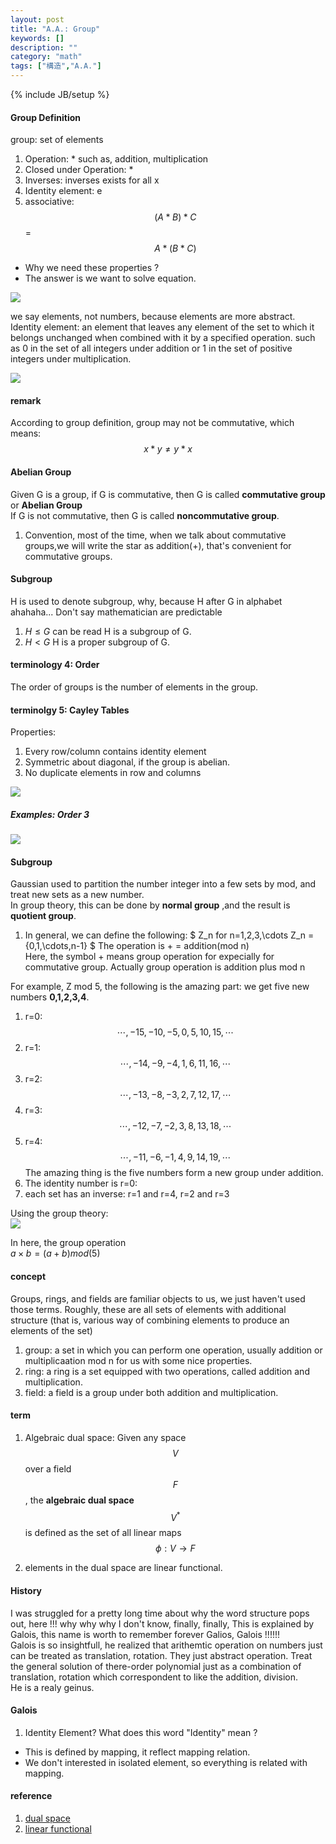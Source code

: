 ```yaml
---
layout: post
title: "A.A.: Group"
keywords: []
description: ""
category: "math"
tags: ["構造","A.A."]
---
```

{% include JB/setup %}


#### Group Definition
group: set of elements 
1. Operation: *   such as, addition, multiplication
2. Closed under Operation: *
3. Inverses: inverses exists for all x 
4. Identity element: e
5. associative: $$(A\ast B)\ast C$$=$$A\ast (B\ast C)$$

- Why we need these properties ? 
- The answer is we want to solve equation. 
<img src="{{IMAGE_PATH}}/abstract-algebra-group-reason.png">


we say elements, not numbers, because elements are more abstract.
Identity element: an element that leaves any element of the set to which it belongs unchanged when combined with it by a specified operation.
such as 0 in the set of all integers under addition or 1 in the set of positive integers under multiplication.

<img src="{{IMAGE_PATH}}/abstract-algebra-group.png">
<br />

#### remark
According to group definition, group may not be commutative, which means: <br />
$$x\ast y \neq y \ast x $$

#### Abelian Group
Given G is a group, if G is commutative, then G is called **commutative group**
or **Abelian Group**  <br /> If G is not commutative, then G is called
**noncommutative group**.
1. Convention, most of the time, when we talk about commutative groups,we will
   write the star as addition(+), that's convenient for commutative groups.

#### Subgroup
H is used to denote subgroup, why, because H after G in alphabet ahahaha...
Don't say mathematician are predictable <br />
1. $H \leq G$ can be read H is a subgroup of G.
2. $H < G$  H is a proper subgroup of G.

#### terminology 4:  Order
The order of groups is the number of elements in the group.

#### terminolgy 5: Cayley Tables
Properties:
1. Every row/column contains identity element
2. Symmetric about diagonal, if the group is abelian.
3. No duplicate elements in row and columns

<img src="{{IMAGE_PATH}}/abstract-algebra-cayley-table.png">

##### Examples: Order 3
<img src="{{IMAGE_PATH}}/abstract-algebra-caey-table-order3.png">

#### Subgroup
Gaussian used to partition the number integer into a few sets by mod, and treat new sets as a new number. <br />
In group theory, this can be done by **normal group** ,and the result is **quotient group**. <br />
1. In general, we can define the following:
$
Z_n for n=1,2,3,\cdots
Z_n = {0,1,\cdots,n-1}
$
The operation is + = addition(mod n) <br />
Here, the symbol + means group operation for expecially for commutative group.
Actually group operation is addition plus mod n


For example, Z mod 5, the following is the amazing part: we get five new numbers **0,1,2,3,4**. <br />
1. r=0: $${\cdots,-15,-10,-5,0,5,10,15,\cdots}$$
2. r=1: $${\cdots,-14,-9,-4,1,6,11,16,\cdots}$$
3. r=2: $${\cdots,-13,-8,-3,2,7,12,17,\cdots}$$
3. r=3: $${\cdots,-12,-7,-2,3,8,13,18,\cdots}$$
3. r=4: $${\cdots,-11,-6,-1,4,9,14,19,\cdots}$$
The amazing thing is the five numbers form a new group under addition. <br />
1. The identity number is r=0: <br />
2. each set has an inverse: r=1 and r=4, r=2 and r=3

Using the group theory:
<br />
<img src="{{IMAGE_PATH}}/abstract-algebra-subgroup.png">
<br />

In here, the group operation <br />
$a \times b = (a+b)mod(5)$

#### concept

Groups, rings, and fields are familiar objects to us, we just haven't used those terms. Roughly, these are all sets of elements with additional structure
(that is, various way of combining elements to produce an elements of the set)
1. group: a set in which you can perform one operation, usually addition or multiplicaation mod n for us with some nice properties.
2. ring:  a ring is a set equipped with two operations, called addition and multiplication.
3. field: a field is a group under both addition and multiplication.

#### term
1. Algebraic dual space: Given any space $$V$$ over a field $$F$$, the **algebraic dual space** $$ V^{*}$$ is defined as the set of all linear
maps 
$$
\phi: V \rightarrow F
$$

2. elements in the dual space are linear functional.


#### History
I was struggled for a pretty long time about why the word structure pops out, here !!! why why why
I don't know, finally, finally, This is explained by Galois, this name is worth to remember forever
Galios, Galois !!!!!! <br />
Galois is so insightfull, he realized that arithemtic operation on numbers just can be treated as
translation, rotation. They just abstract operation. Treat the general solution of there-order
polynomial just as a combination of translation, rotation which correspondent to like the addition,
division. <br />
He is a realy geinus.

#### Galois
1. Identity Element? What does this word "Identity" mean ? 
- This is defined by mapping, it reflect mapping relation.
- We don't interested in isolated element, so everything is related with
  mapping.




#### reference
1. [dual space](https://en.wikipedia.org/wiki/Dual_space#Algebraic_dual_space)
2. [linear functional](https://blog.csdn.net/sumx2015/article/details/78909635)
